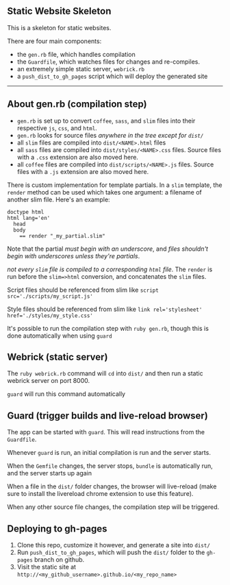 ## Static Website Skeleton

This is a skeleton for static websites.

There are four main components:

  - the `gen.rb` file, which handles compilation
  - the `Guardfile`, which watches files for changes and re-compiles.
  - an extremely simple static server, `webrick.rb`
  - a `push_dist_to_gh_pages` script which will deploy the generated site

---

## About gen.rb (compilation step)

  - `gen.rb` is set up to convert `coffee`, `sass`, and `slim` files into their respective `js`, `css`, and `html`.
  - `gen.rb` looks for source files _anywhere in the tree except for `dist/`_
  - all `slim` files are compiled into `dist/<NAME>.html` files
  - all `sass` files are compiled into `dist/styles/<NAME>.css` files. Source files with a `.css` extension are also moved here.
  - all `coffee` files are compiled into `dist/scripts/<NAME>.js` files. Source files with a `.js` extension are also moved here.

There is custom implementation for template partials.
In a `slim` template, the `render` method can be used which takes one argument: a filename of another slim file.
Here's an example:

```slim
doctype html
html lang='en'
  head
  body
    == render "_my_partial.slim"
```

Note that the partial _must begin with an underscore_, and _files shouldn't begin with underscores unless they're partials_.

 _not every `slim` file is compiled to a corresponding `html` file_.
The `render` is run before the `slim=>html` conversion, and concatenates the `slim` files.

Script files should be referenced from slim like `script src='./scripts/my_script.js'`

Style files should be referenced from slim like `link rel='stylesheet' href='./styles/my_style.css'`

It's possible to run the compilation step with `ruby gen.rb`, though this is done automatically when using `guard`

## Webrick (static server)

The `ruby webrick.rb` command will `cd` into `dist/` and then run a static webrick server on port 8000.

`guard` will run this command automatically

## Guard (trigger builds and live-reload browser)

The app can be started with `guard`. This will read instructions from the `Guardfile`.

Whenever `guard` is run, an initial compilation is run and the server starts.

When the `Gemfile` changes, the server stops, `bundle` is automatically run, and the server starts up again

When a file in the `dist/` folder changes, the browser will live-reload (make sure to install the livereload chrome extension to use this feature).

When any other source file changes, the compilation step will be triggered.


## Deploying to gh-pages

1. Clone this repo, customize it however, and generate a site into `dist/`
2. Run `push_dist_to_gh_pages`, which will push the `dist/` folder to the `gh-pages` branch on github.
3. Visit the static site at `http://<my_github_username>.github.io/<my_repo_name>`
